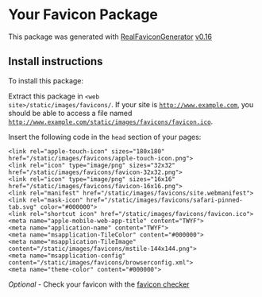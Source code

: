 # Your Favicon Package

This package was generated with [RealFaviconGenerator](https://realfavicongenerator.net/) [v0.16](https://realfavicongenerator.net/change_log#v0.16)

## Install instructions

To install this package:

Extract this package in <code>&lt;web site&gt;/static/images/favicons/</code>. If your site is <code>http://www.example.com</code>, you should be able to access a file named <code>http://www.example.com/static/images/favicons/favicon.ico</code>.

Insert the following code in the `head` section of your pages:

    <link rel="apple-touch-icon" sizes="180x180" href="/static/images/favicons/apple-touch-icon.png">
    <link rel="icon" type="image/png" sizes="32x32" href="/static/images/favicons/favicon-32x32.png">
    <link rel="icon" type="image/png" sizes="16x16" href="/static/images/favicons/favicon-16x16.png">
    <link rel="manifest" href="/static/images/favicons/site.webmanifest">
    <link rel="mask-icon" href="/static/images/favicons/safari-pinned-tab.svg" color="#000000">
    <link rel="shortcut icon" href="/static/images/favicons/favicon.ico">
    <meta name="apple-mobile-web-app-title" content="TWYF">
    <meta name="application-name" content="TWYF">
    <meta name="msapplication-TileColor" content="#000000">
    <meta name="msapplication-TileImage" content="/static/images/favicons/mstile-144x144.png">
    <meta name="msapplication-config" content="/static/images/favicons/browserconfig.xml">
    <meta name="theme-color" content="#000000">

*Optional* - Check your favicon with the [favicon checker](https://realfavicongenerator.net/favicon_checker)